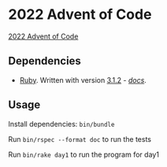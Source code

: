 # 2022 Advent of Code

[2022 Advent of Code](https://adventofcode.com/2022)

## Dependencies

* [Ruby](https://www.ruby-lang.org/en/).  Written with version [3.1.2](https://www.ruby-lang.org/en/news/2022/04/12/ruby-3-1-2-released/) - *[docs](https://ruby-doc.org/core-3.1.2/)*.

## Usage

Install dependencies: `bin/bundle`

Run `bin/rspec --format doc` to run the tests

Run `bin/rake day1` to run the program for day1